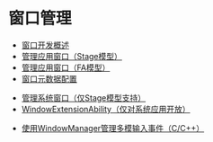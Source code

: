 # 窗口管理

- [窗口开发概述](window-overview.md)
- [管理应用窗口（Stage模型）](application-window-stage.md)
- [管理应用窗口（FA模型）](application-window-fa.md)
- [窗口元数据配置](window-config-m.md)
<!--Del-->
- [管理系统窗口（仅Stage模型支持）](system-window-stage.md)
- [WindowExtensionAbility（仅对系统应用开放）](windowextensionability.md)
<!--DelEnd-->
- [使用WindowManager管理多模输入事件（C/C++）](native-window-event-filter.md)